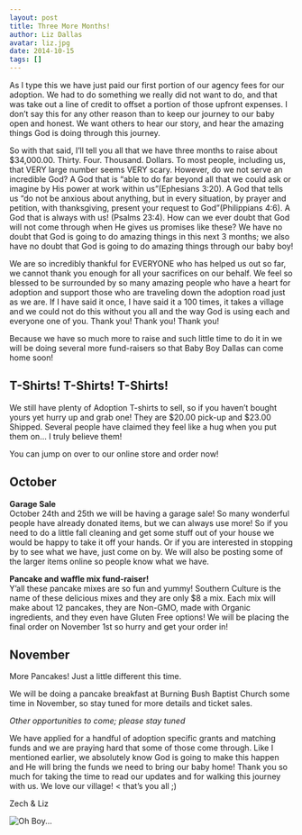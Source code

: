 ```yaml
---
layout: post
title: Three More Months!
author: Liz Dallas
avatar: liz.jpg
date: 2014-10-15
tags: []
---
```

As I type this we have just paid our first portion of our agency fees for our adoption. 
We had to do something we really did not want to do, and that was take out a line of credit 
to offset a portion of those upfront expenses. I don’t say this for any other reason than 
to keep our journey to our baby open and honest. We want others to hear our story, and hear 
the amazing things God is doing through this journey.  

So with that said, I’ll tell you all that we have three months to raise about $34,000.00. 
Thirty. Four. Thousand. Dollars. To most people, including us, that VERY large number seems 
VERY scary. However, do we not serve an incredible God? A God that is “able to do far beyond 
all that we could ask or imagine by His power at work within us”(Ephesians 3:20). A God that 
tells us “do not be anxious about anything, but in every situation, by prayer and petition, 
with thanksgiving, present your request to God”(Philippians 4:6). A God that is always with 
us! (Psalms 23:4). How can we ever doubt that God will not come through when He gives us 
promises like these? We have no doubt that God is going to do amazing things in this next 3 
months; we also have no doubt that God is going to do amazing things through our baby boy!  

We are so incredibly thankful for EVERYONE who has helped us out so far, we cannot thank you 
enough for all your sacrifices on our behalf. We feel so blessed to be surrounded by so many 
amazing people who have a heart for adoption and support those who are traveling down the 
adoption road just as we are. If I have said it once, I have said it a 100 times, it takes a 
village and we could not do this without you all and the way God is using each and everyone 
one of you. Thank you! Thank you! Thank you!  

Because we have so much more to raise and such little time to do it in we will be doing 
several more fund-raisers so that Baby Boy Dallas can come home soon!  

## T-Shirts! T-Shirts! T-Shirts!  

We still have plenty of Adoption T-shirts to sell, so if you haven’t bought yours yet hurry 
up and grab one! They are $20.00 pick-up and $23.00 Shipped. Several people have claimed 
they feel like a hug when you put them on… I truly believe them!  

You can jump on over to our online store and order now!  

## October  
**Garage Sale**  
October 24th and 25th we will be having a garage sale! So many wonderful people have already 
donated items, but we can always use more! So if you need to do a little fall cleaning and 
get some stuff out of your house we would be happy to take it off your hands. Or if you are 
interested in stopping by to see what we have, just come on by. We will also be posting some 
of the larger items online so people know what we have.  

**Pancake and waffle mix fund-raiser!**  
Y’all these pancake mixes are so fun and yummy! Southern Culture is the name of these delicious 
mixes and they are only $8 a mix. Each mix will make about 12 pancakes, they are Non-GMO, made 
with Organic ingredients, and they even have Gluten Free options! We will be placing the final 
order on November 1st so hurry and get your order in!  

## November  

More Pancakes! Just a little different this time.  

We will be doing a pancake breakfast at Burning Bush Baptist Church some time in November, so 
stay tuned for more details and ticket sales.

*Other opportunities to come; please stay tuned*  

We have applied for a handful of adoption specific grants and matching funds and we are praying 
hard that some of those come through. Like I mentioned earlier, we absolutely know God is going 
to make this happen and He will bring the funds we need to bring our baby home! Thank you so much 
for taking the time to read our updates and for walking this journey with us. We love our village! 
< that’s you all ;)  

Zech & Liz


![Oh Boy...][boy]

[boy]: https://scontent-a-atl.xx.fbcdn.net/hphotos-xpa1/v/t1.0-9/10653434_10100577323820798_8420254204776693779_n.jpg?oh=5ac6cb2b31d8d2431baed74de995e7ba&oe=54CBF5BF "Oh Boy..."
